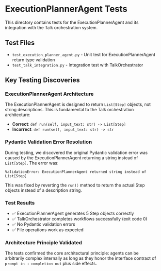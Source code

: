 # ExecutionPlannerAgent Tests

This directory contains tests for the ExecutionPlannerAgent and its integration with the Talk orchestration system.

## Test Files

- `test_execution_planner_agent.py` - Unit test for ExecutionPlannerAgent return type validation
- `test_talk_integration.py` - Integration test with TalkOrchestrator

## Key Testing Discoveries

### ExecutionPlannerAgent Architecture
The ExecutionPlannerAgent is designed to return `List[Step]` objects, not string descriptions. This is fundamental to the Talk orchestration architecture:

- **Correct**: `def run(self, input_text: str) -> List[Step]`
- **Incorrect**: `def run(self, input_text: str) -> str`

### Pydantic Validation Error Resolution
During testing, we discovered the original Pydantic validation error was caused by the ExecutionPlannerAgent returning a string instead of `List[Step]`. The error was:

```
ValidationError: ExecutionPlannerAgent returned string instead of List[Step]
```

This was fixed by reverting the `run()` method to return the actual Step objects instead of a description string.

### Test Results
- ✅ ExecutionPlannerAgent generates 5 Step objects correctly
- ✅ TalkOrchestrator completes workflows successfully (exit code 0)
- ✅ No Pydantic validation errors
- ✅ File operations work as expected

### Architecture Principle Validated
The tests confirmed the core architectural principle: agents can be arbitrarily complex internally as long as they honor the interface contract of `prompt in → completion out` plus side effects.
